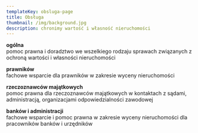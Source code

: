 ```yaml
---
templateKey: obsluga-page
title: Obsługa
thumbnail: /img/background.jpg
description: chronimy wartość i własność nieruchomości
---
```

**ogólna**  
pomoc prawna i doradztwo we wszelkiego rodzaju sprawach związanych z ochroną wartości i własności nieruchomości



**prawników**  
fachowe wsparcie dla prawników w zakresie wyceny nieruchomości

**rzeczoznawców majątkowych**  
pomoc prawna dla rzeczoznawców majątkowych w kontaktach z sądami, administracją, organizacjami odpowiedzialności zawodowej

**banków i administracji**  
fachowe wsparcie i pomoc prawna w zakresie wyceny nieruchomości dla pracowników banków i urzędników
